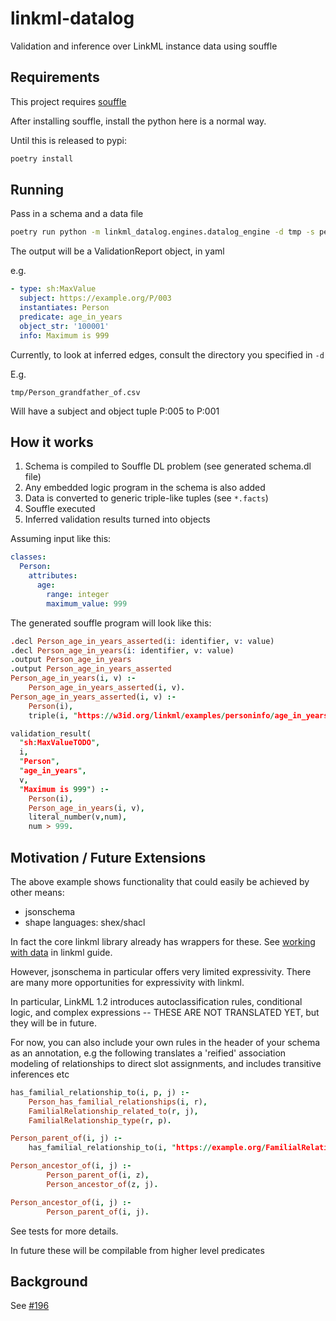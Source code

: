 # linkml-datalog

Validation and inference over LinkML instance data using souffle

## Requirements

This project requires [souffle](https://souffle-lang.github.io/)

After installing souffle, install the python here is a normal way.

Until this is released to pypi:

```bash
poetry install
```

## Running

Pass in a schema and a data file

```bash
poetry run python -m linkml_datalog.engines.datalog_engine -d tmp -s personinfo.yaml example_personinfo_data.yaml
```

The output will be a ValidationReport object, in yaml

e.g.

```yaml
- type: sh:MaxValue
  subject: https://example.org/P/003
  instantiates: Person
  predicate: age_in_years
  object_str: '100001'
  info: Maximum is 999
```

Currently, to look at inferred edges, consult the directory you specified in `-d`

E.g.

`tmp/Person_grandfather_of.csv`

Will have a subject and object tuple P:005 to P:001


## How it works

 1. Schema is compiled to Souffle DL problem (see generated schema.dl file)
 2. Any embedded logic program in the schema is also added
 3. Data is converted to generic triple-like tuples (see `*.facts`)
 4. Souffle executed
 5. Inferred validation results turned into objects

Assuming input like this:

```yaml
classes:
  Person:
    attributes:
      age:
        range: integer
        maximum_value: 999
```

The generated souffle program will look like this:

```prolog
.decl Person_age_in_years_asserted(i: identifier, v: value)
.decl Person_age_in_years(i: identifier, v: value)
.output Person_age_in_years
.output Person_age_in_years_asserted
Person_age_in_years(i, v) :- 
    Person_age_in_years_asserted(i, v).
Person_age_in_years_asserted(i, v) :- 
    Person(i),
    triple(i, "https://w3id.org/linkml/examples/personinfo/age_in_years", v).

validation_result(
  "sh:MaxValueTODO",
  i,
  "Person",
  "age_in_years",
  v,
  "Maximum is 999") :-
    Person(i),
    Person_age_in_years(i, v),
    literal_number(v,num),
    num > 999.
```

## Motivation / Future Extensions

The above example shows functionality that could easily be achieved by other means:

 - jsonschema
 - shape languages: shex/shacl

In fact the core linkml library already has wrappers for these. See [working with data](https://linkml.io/linkml/data/index.html) in linkml guide.

However, jsonschema in particular offers very limited expressivity. There are many more opportunities for expressivity with linkml.

In particular, LinkML 1.2 introduces autoclassification rules, conditional logic, and complex expressions -- THESE ARE NOT TRANSLATED YET, but they will be in future.

For now, you can also include your own rules in the header of your schema as an annotation, e.g the following translates a 'reified' association modeling of relationships to direct slot assignments, and includes transitive inferences etc

```prolog
has_familial_relationship_to(i, p, j) :-
    Person_has_familial_relationships(i, r),
    FamilialRelationship_related_to(r, j),
    FamilialRelationship_type(r, p).

Person_parent_of(i, j) :-
    has_familial_relationship_to(i, "https://example.org/FamilialRelations#02", j).

Person_ancestor_of(i, j) :-
        Person_parent_of(i, z),
        Person_ancestor_of(z, j).

Person_ancestor_of(i, j) :-
        Person_parent_of(i, j).
```

See tests for more details.

In future these will be compilable from higher level predicates


## Background

See [#196](https://github.com/linkml/linkml/discussions/196)


